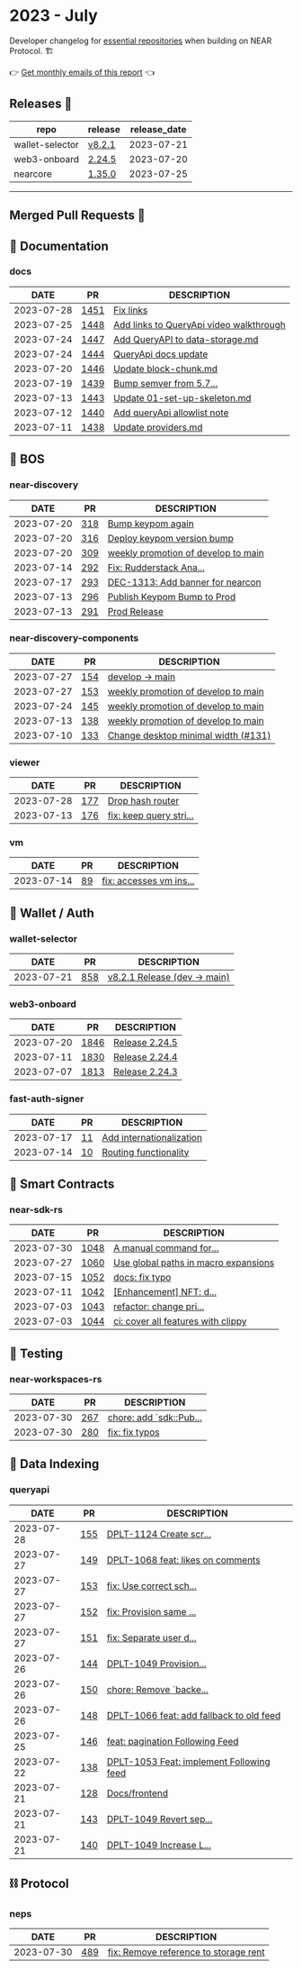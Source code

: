 # 2023 - July

Developer changelog for [essential repositories](https://near.dev) when building on NEAR Protocol. 🏗️

👉 [Get monthly emails of this report](https://docs.google.com/forms/d/1JfFUbTq3ELUlScJT1UI9PQPuQsv0W2jcTa7P94KrS5U/edit) 👈

## Releases  🎉

| repo | release | release_date |
| --- | --- | --- |
| wallet-selector | [v8.2.1](https://github.com/near/wallet-selector/releases/tag/v8.2.1) | 2023-07-21 |
| web3-onboard | [2.24.5](https://github.com/blocknative/web3-onboard/releases/tag/2.24.5) | 2023-07-20 |
| nearcore | [1.35.0](https://github.com/near/nearcore/releases/tag/1.35.0) | 2023-07-25 |

---

## Merged Pull Requests  🚀

## 📄 Documentation

### docs

| DATE | PR | DESCRIPTION |
| --- | --- | --- |
| 2023-07-28 | [1451](https://github.com/near/docs/pull/1451) | [Fix links](https://github.com/near/docs/pull/1451) |
| 2023-07-25 | [1448](https://github.com/near/docs/pull/1448) | [Add links to QueryApi video walkthrough](https://github.com/near/docs/pull/1448) |
| 2023-07-24 | [1447](https://github.com/near/docs/pull/1447) | [Add QueryAPI to data-storage.md](https://github.com/near/docs/pull/1447) |
| 2023-07-24 | [1444](https://github.com/near/docs/pull/1444) | [QueryApi docs update](https://github.com/near/docs/pull/1444) |
| 2023-07-20 | [1446](https://github.com/near/docs/pull/1446) | [Update block-chunk.md](https://github.com/near/docs/pull/1446) |
| 2023-07-19 | [1439](https://github.com/near/docs/pull/1439) | [Bump semver from 5.7...](https://github.com/near/docs/pull/1439) |
| 2023-07-13 | [1443](https://github.com/near/docs/pull/1443) | [Update 01-set-up-skeleton.md](https://github.com/near/docs/pull/1443) |
| 2023-07-12 | [1440](https://github.com/near/docs/pull/1440) | [Add queryApi allowlist note](https://github.com/near/docs/pull/1440) |
| 2023-07-11 | [1438](https://github.com/near/docs/pull/1438) | [Update providers.md](https://github.com/near/docs/pull/1438) |

## 🚀 BOS

### near-discovery

| DATE | PR | DESCRIPTION |
| --- | --- | --- |
| 2023-07-20 | [318](https://github.com/near/near-discovery/pull/318) | [Bump keypom again](https://github.com/near/near-discovery/pull/318) |
| 2023-07-20 | [316](https://github.com/near/near-discovery/pull/316) | [Deploy keypom version bump](https://github.com/near/near-discovery/pull/316) |
| 2023-07-20 | [309](https://github.com/near/near-discovery/pull/309) | [weekly promotion of develop to main](https://github.com/near/near-discovery/pull/309) |
| 2023-07-14 | [292](https://github.com/near/near-discovery/pull/292) | [Fix: Rudderstack Ana...](https://github.com/near/near-discovery/pull/292) |
| 2023-07-17 | [293](https://github.com/near/near-discovery/pull/293) | [DEC-1313: Add banner for nearcon](https://github.com/near/near-discovery/pull/293) |
| 2023-07-13 | [296](https://github.com/near/near-discovery/pull/296) | [Publish Keypom Bump to Prod](https://github.com/near/near-discovery/pull/296) |
| 2023-07-13 | [291](https://github.com/near/near-discovery/pull/291) | [Prod Release](https://github.com/near/near-discovery/pull/291) |

### near-discovery-components

| DATE | PR | DESCRIPTION |
| --- | --- | --- |
| 2023-07-27 | [154](https://github.com/near/near-discovery-components/pull/154) | [develop -> main](https://github.com/near/near-discovery-components/pull/154) |
| 2023-07-27 | [153](https://github.com/near/near-discovery-components/pull/153) | [weekly promotion of develop to main](https://github.com/near/near-discovery-components/pull/153) |
| 2023-07-24 | [145](https://github.com/near/near-discovery-components/pull/145) | [weekly promotion of develop to main](https://github.com/near/near-discovery-components/pull/145) |
| 2023-07-13 | [138](https://github.com/near/near-discovery-components/pull/138) | [weekly promotion of develop to main](https://github.com/near/near-discovery-components/pull/138) |
| 2023-07-10 | [133](https://github.com/near/near-discovery-components/pull/133) | [Change desktop minimal width (#131)](https://github.com/near/near-discovery-components/pull/133) |

### viewer

| DATE | PR | DESCRIPTION |
| --- | --- | --- |
| 2023-07-28 | [177](https://github.com/NearSocial/viewer/pull/177) | [Drop hash router](https://github.com/NearSocial/viewer/pull/177) |
| 2023-07-13 | [176](https://github.com/NearSocial/viewer/pull/176) | [fix: keep query stri...](https://github.com/NearSocial/viewer/pull/176) |

### vm

| DATE | PR | DESCRIPTION |
| --- | --- | --- |
| 2023-07-14 | [89](https://github.com/NearSocial/VM/pull/89) | [fix: accesses vm ins...](https://github.com/NearSocial/VM/pull/89) |

## 🔑 Wallet / Auth

### wallet-selector

| DATE | PR | DESCRIPTION |
| --- | --- | --- |
| 2023-07-21 | [858](https://github.com/near/wallet-selector/pull/858) | [v8.2.1 Release (dev -> main)](https://github.com/near/wallet-selector/pull/858) |

### web3-onboard

| DATE | PR | DESCRIPTION |
| --- | --- | --- |
| 2023-07-20 | [1846](https://github.com/blocknative/web3-onboard/pull/1846) | [Release 2.24.5](https://github.com/blocknative/web3-onboard/pull/1846) |
| 2023-07-11 | [1830](https://github.com/blocknative/web3-onboard/pull/1830) | [Release 2.24.4](https://github.com/blocknative/web3-onboard/pull/1830) |
| 2023-07-07 | [1813](https://github.com/blocknative/web3-onboard/pull/1813) | [Release 2.24.3](https://github.com/blocknative/web3-onboard/pull/1813) |

### fast-auth-signer

| DATE | PR | DESCRIPTION |
| --- | --- | --- |
| 2023-07-17 | [11](https://github.com/near/fast-auth-signer/pull/11) | [Add internationalization](https://github.com/near/fast-auth-signer/pull/11) |
| 2023-07-14 | [10](https://github.com/near/fast-auth-signer/pull/10) | [Routing functionality](https://github.com/near/fast-auth-signer/pull/10) |

## 📝 Smart Contracts

### near-sdk-rs

| DATE | PR | DESCRIPTION |
| --- | --- | --- |
| 2023-07-30 | [1048](https://github.com/near/near-sdk-rs/pull/1048) | [A manual command for...](https://github.com/near/near-sdk-rs/pull/1048) |
| 2023-07-27 | [1060](https://github.com/near/near-sdk-rs/pull/1060) | [Use global paths in macro expansions](https://github.com/near/near-sdk-rs/pull/1060) |
| 2023-07-15 | [1052](https://github.com/near/near-sdk-rs/pull/1052) | [docs: fix typo](https://github.com/near/near-sdk-rs/pull/1052) |
| 2023-07-11 | [1042](https://github.com/near/near-sdk-rs/pull/1042) | [[Enhancement] NFT: d...](https://github.com/near/near-sdk-rs/pull/1042) |
| 2023-07-03 | [1043](https://github.com/near/near-sdk-rs/pull/1043) | [refactor: change pri...](https://github.com/near/near-sdk-rs/pull/1043) |
| 2023-07-03 | [1044](https://github.com/near/near-sdk-rs/pull/1044) | [ci: cover all features with clippy](https://github.com/near/near-sdk-rs/pull/1044) |

## 🧪 Testing

### near-workspaces-rs

| DATE | PR | DESCRIPTION |
| --- | --- | --- |
| 2023-07-30 | [267](https://github.com/near/near-workspaces-rs/pull/267) | [chore: add `sdk::Pub...](https://github.com/near/near-workspaces-rs/pull/267) |
| 2023-07-30 | [280](https://github.com/near/near-workspaces-rs/pull/280) | [fix: fix typos](https://github.com/near/near-workspaces-rs/pull/280) |

## 🔎 Data Indexing

### queryapi

| DATE | PR | DESCRIPTION |
| --- | --- | --- |
| 2023-07-28 | [155](https://github.com/near/queryapi/pull/155) | [DPLT-1124 Create scr...](https://github.com/near/queryapi/pull/155) |
| 2023-07-27 | [149](https://github.com/near/queryapi/pull/149) | [DPLT-1068 feat: likes on comments](https://github.com/near/queryapi/pull/149) |
| 2023-07-27 | [153](https://github.com/near/queryapi/pull/153) | [fix: Use correct sch...](https://github.com/near/queryapi/pull/153) |
| 2023-07-27 | [152](https://github.com/near/queryapi/pull/152) | [fix: Provision same ...](https://github.com/near/queryapi/pull/152) |
| 2023-07-27 | [151](https://github.com/near/queryapi/pull/151) | [fix: Separate user d...](https://github.com/near/queryapi/pull/151) |
| 2023-07-26 | [144](https://github.com/near/queryapi/pull/144) | [DPLT-1049  Provision...](https://github.com/near/queryapi/pull/144) |
| 2023-07-26 | [150](https://github.com/near/queryapi/pull/150) | [chore: Remove `backe...](https://github.com/near/queryapi/pull/150) |
| 2023-07-26 | [148](https://github.com/near/queryapi/pull/148) | [DPLT-1066 feat: add fallback to old feed](https://github.com/near/queryapi/pull/148) |
| 2023-07-25 | [146](https://github.com/near/queryapi/pull/146) | [feat: pagination Following Feed](https://github.com/near/queryapi/pull/146) |
| 2023-07-22 | [138](https://github.com/near/queryapi/pull/138) | [DPLT-1053 Feat: implement Following feed](https://github.com/near/queryapi/pull/138) |
| 2023-07-21 | [128](https://github.com/near/queryapi/pull/128) | [Docs/frontend](https://github.com/near/queryapi/pull/128) |
| 2023-07-21 | [143](https://github.com/near/queryapi/pull/143) | [DPLT-1049 Revert sep...](https://github.com/near/queryapi/pull/143) |
| 2023-07-21 | [140](https://github.com/near/queryapi/pull/140) | [DPLT-1049 Increase L...](https://github.com/near/queryapi/pull/140) |

## ⛓️ Protocol

### neps

| DATE | PR | DESCRIPTION |
| --- | --- | --- |
| 2023-07-30 | [489](https://github.com/near/NEPs/pull/489) | [fix: Remove reference to storage rent](https://github.com/near/NEPs/pull/489) |
